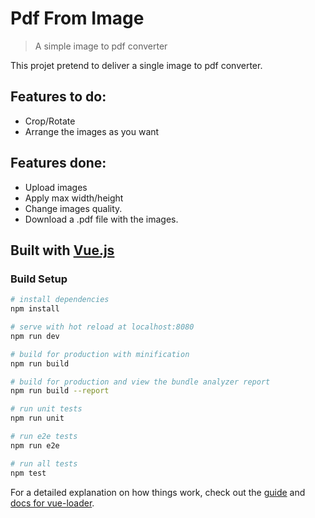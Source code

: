 # Pdf From Image

> A simple image to pdf converter

This projet pretend to deliver a single image to pdf converter.

## Features to do:

* Crop/Rotate
* Arrange the images as you want

## Features done:
* Upload images
* Apply max width/height
* Change images quality.
* Download a .pdf file with the images.

## Built with [Vue.js](https://vuejs.org/)
### Build Setup

``` bash
# install dependencies
npm install

# serve with hot reload at localhost:8080
npm run dev

# build for production with minification
npm run build

# build for production and view the bundle analyzer report
npm run build --report

# run unit tests
npm run unit

# run e2e tests
npm run e2e

# run all tests
npm test
```

For a detailed explanation on how things work, check out the [guide](http://vuejs-templates.github.io/webpack/) and [docs for vue-loader](http://vuejs.github.io/vue-loader).
